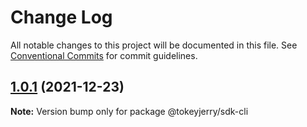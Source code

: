 # Change Log

All notable changes to this project will be documented in this file.
See [Conventional Commits](https://conventionalcommits.org) for commit guidelines.

## [1.0.1](https://github.com/TokeyJerry/fe-engineering/compare/@tokeyjerry/sdk-cli@1.0.1-1.0.0-alpha.0.0...@tokeyjerry/sdk-cli@1.0.1) (2021-12-23)

**Note:** Version bump only for package @tokeyjerry/sdk-cli
